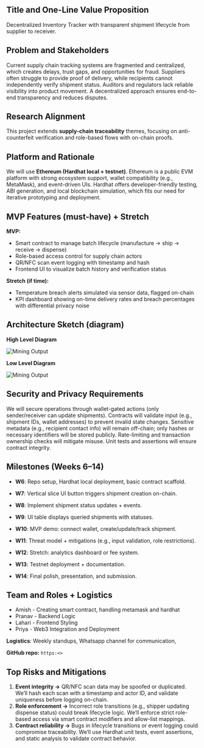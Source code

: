 ## **Title and One-Line Value Proposition** 

Decentralized Inventory Tracker with transparent shipment lifecycle from supplier to receiver.

## **Problem and Stakeholders**

Current supply chain tracking systems are fragmented and centralized, which creates delays, trust gaps, and opportunities for fraud. Suppliers often struggle to provide proof of delivery, while recipients cannot independently verify shipment status. Auditors and regulators lack reliable visibility into product movement. A decentralized approach ensures end-to-end transparency and reduces disputes.

## **Research Alignment**

This project extends **supply-chain traceability** themes, focusing on anti-counterfeit verification and role-based flows with on-chain proofs.

## **Platform and Rationale**

We will use **Ethereum (Hardhat local \+ testnet)**. Ethereum is a public EVM platform with strong ecosystem support, wallet compatibility (e.g., MetaMask), and event-driven UIs. Hardhat offers developer-friendly testing, ABI generation, and local blockchain simulation, which fits our need for iterative prototyping and deployment.

## **MVP Features (must-have) \+ Stretch**

**MVP:**	 	 	 	

* Smart contract to manage batch lifecycle (manufacture → ship → receive → dispense)  
* Role-based access control for supply chain actors  
* QR/NFC scan event logging with timestamp and hash  
* Frontend UI to visualize batch history and verification status

**Stretch (if time):**	 	 	 	

* Temperature breach alerts simulated via sensor data, flagged on-chain  
* KPI dashboard showing on-time delivery rates and breach percentages with differential privacy noise

## 

## **Architecture Sketch (diagram)**

**High Level Diagram**

![Mining Output](./Screenshots/Shot1.png)

**Low Level Diagram**

![Mining Output](./Screenshots/Shot2.png)

## 

## **Security and Privacy Requirements**

We will secure operations through wallet-gated actions (only sender/receiver can update shipments). Contracts will validate input (e.g., shipment IDs, wallet addresses) to prevent invalid state changes. Sensitive metadata (e.g., recipient contact info) will remain off-chain; only hashes or necessary identifiers will be stored publicly. Rate-limiting and transaction ownership checks will mitigate misuse. Unit tests and assertions will ensure contract integrity.

## **Milestones (Weeks 6–14)**

* **W6**: Repo setup, Hardhat local deployment, basic contract scaffold.

* **W7**: Vertical slice  UI button triggers shipment creation on-chain.

* **W8**: Implement shipment status updates \+ events.

* **W9**: UI table displays queried shipments with statuses.

* **W10**: MVP demo: connect wallet, create/update/track shipment.

* **W11**: Threat model \+ mitigations (e.g., input validation, role restrictions).

* **W12**: Stretch: analytics dashboard or fee system.

* **W13**: Testnet deployment \+ documentation.

* **W14**: Final polish, presentation, and submission.

## **Team and Roles \+ Logistics**

* Amish \- Creating smart contract, handling metamask and hardhat  
* Pranav \- Backend Logic  
* Lahari \- Frontend Styling  
* Priya \- Web3 Integration and Deployment

**Logistics**: Weekly standups, Whatsapp channel for communication, 

**GitHub repo:** `https:<>`

## 

## 

## **Top Risks and Mitigations**

1. **Event integrity →** QR/NFC scan data may be spoofed or duplicated. We’ll hash each scan with a timestamp and actor ID, and validate uniqueness before logging on-chain.  
2. **Role enforcement →** Incorrect role transitions (e.g., shipper updating dispense status) could break lifecycle logic. We’ll enforce strict role-based access via smart contract modifiers and allow-list mappings.  
3. **Contract reliability →** Bugs in lifecycle transitions or event logging could compromise traceability. We’ll use Hardhat unit tests, event assertions, and static analysis to validate contract behavior.

